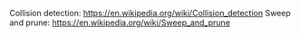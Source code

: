 Collision detection: https://en.wikipedia.org/wiki/Collision_detection
Sweep and prune: https://en.wikipedia.org/wiki/Sweep_and_prune
